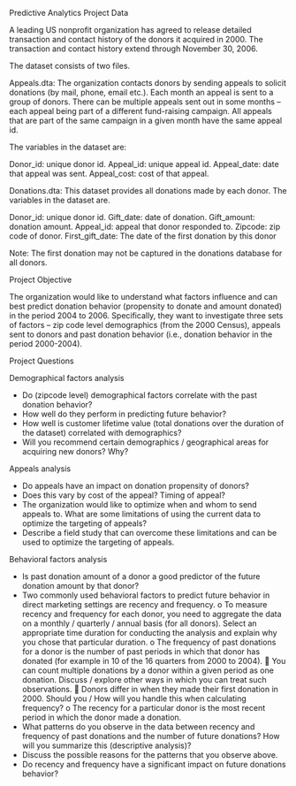 Predictive Analytics Project Data

A leading US nonprofit organization has agreed to release detailed transaction and contact history of the donors it acquired in 2000. The transaction and contact history extend through November 30, 2006.

The dataset consists of two files. 

Appeals.dta: The organization contacts donors by sending appeals to solicit donations (by mail, phone, email etc.). Each month an appeal is sent to a group of donors. There can be multiple appeals sent out in some months – each appeal being part of a different fund-raising campaign. All appeals that are part of the same campaign in a given month have the same appeal id. 

The variables in the dataset are:

Donor_id: unique donor id.
Appeal_id: unique appeal id.
Appeal_date: date that appeal was sent.
Appeal_cost: cost of that appeal. 

Donations.dta: This dataset provides all donations made by each donor. The variables in the dataset are. 

Donor_id: unique donor id.
Gift_date: date of donation.
Gift_amount: donation amount.
Appeal_id: appeal that donor responded to. 
Zipcode: zip code of donor. 
First_gift_date: The date of the first donation by this donor

Note: The first donation may not be captured in the donations database for all donors. 

Project Objective

The organization would like to understand what factors influence and can best predict donation behavior (propensity to donate and amount donated) in the period 2004 to 2006. Specifically, they want to investigate three sets of factors – zip code level demographics (from the 2000 Census), appeals sent to donors and past donation behavior (i.e., donation behavior in the period 2000-2004). 

Project Questions

Demographical factors analysis 
-	Do (zipcode level) demographical factors correlate with the past donation behavior? 
-	How well do they perform in predicting future behavior?
-	How well is customer lifetime value (total donations over the duration of the dataset) correlated with demographics?
-	Will you recommend certain demographics / geographical areas for acquiring new donors? Why?

Appeals analysis 
-	Do appeals have an impact on donation propensity of donors? 
-	Does this vary by cost of the appeal? Timing of appeal? 
-	The organization would like to optimize when and whom to send appeals to. What are some limitations of using the current data to optimize the targeting of appeals? 
-	Describe a field study that can overcome these limitations and can be used to optimize the targeting of appeals. 

Behavioral factors analysis
-	Is past donation amount of a donor a good predictor of the future donation amount by that donor?
-	Two commonly used behavioral factors to predict future behavior in direct marketing settings are recency and frequency. 
o	To measure recency and frequency for each donor, you need to aggregate the data on a monthly / quarterly / annual basis (for all donors). Select an appropriate time duration for conducting the analysis and explain why you chose that particular duration. 
o	The frequency of past donations for a donor is the number of past periods in which that donor has donated (for example in 10 of the 16 quarters from 2000 to 2004). 
	You can count multiple donations by a donor within a given period as one donation. Discuss / explore other ways in which you can treat such observations. 
	Donors differ in when they made their first donation in 2000. Should you / How will you handle this when calculating frequency? 
o	The recency for a particular donor is the most recent period in which the donor made a donation. 
-	What patterns do you observe in the data between recency and frequency of past donations and the number of future donations? How will you summarize this (descriptive analysis)?
-	Discuss the possible reasons for the patterns that you observe above. 
-	Do recency and frequency have a significant impact on future donations behavior?

